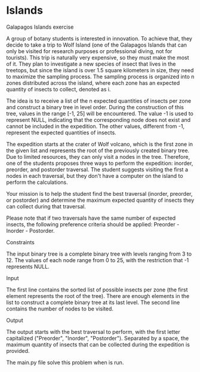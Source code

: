 # Islands
Galapagos Islands exercise

A group of botany students is interested in innovation. To achieve that, they decide to take a trip to Wolf Island (one of the Galapagos Islands that can only be visited for research purposes or professional diving, not for tourists). This trip is naturally very expensive, so they must make the most of it. They plan to investigate a new species of insect that lives in the treetops, but since the island is over 1.5 square kilometers in size, they need to maximize the sampling process. The sampling process is organized into n zones distributed across the island, where each zone has an expected quantity of insects to collect, denoted as i.

The idea is to receive a list of the n expected quantities of insects per zone and construct a binary tree in level order. During the construction of this tree, values in the range [-1, 25] will be encountered. The value -1 is used to represent NULL, indicating that the corresponding node does not exist and cannot be included in the expedition. The other values, different from -1, represent the expected quantities of insects.

The expedition starts at the crater of Wolf volcano, which is the first zone in the given list and represents the root of the previously created binary tree. Due to limited resources, they can only visit a nodes in the tree. Therefore, one of the students proposes three ways to perform the expedition: inorder, preorder, and postorder traversal. The student suggests visiting the first a nodes in each traversal, but they don't have a computer on the island to perform the calculations.

Your mission is to help the student find the best traversal (inorder, preorder, or postorder) and determine the maximum expected quantity of insects they can collect during that traversal.

Please note that if two traversals have the same number of expected insects, the following preference criteria should be applied: Preorder - Inorder - Postorder.

Constraints

The input binary tree is a complete binary tree with levels ranging from 3 to 12.
The values of each node range from 0 to 25, with the restriction that -1 represents NULL.

Input

The first line contains the sorted list of possible insects per zone (the first element represents the root of the tree). There are enough elements in the list to construct a complete binary tree at its last level. The second line contains the number of nodes to be visited.

Output

The output starts with the best traversal to perform, with the first letter capitalized ("Preorder", "Inorder", "Postorder"). Separated by a space, the maximum quantity of insects that can be collected during the expedition is provided.

The main.py file solve this problem when is run.
